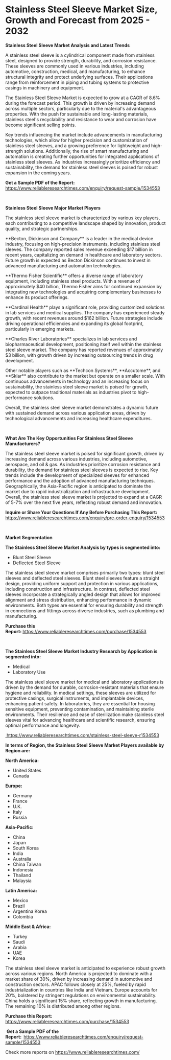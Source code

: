 <p><h1>Stainless Steel Sleeve Market Size, Growth and Forecast from 2025 - 2032</h1></p><p><strong>Stainless Steel Sleeve Market Analysis and Latest Trends</strong></p>
<p><p>A stainless steel sleeve is a cylindrical component made from stainless steel, designed to provide strength, durability, and corrosion resistance. These sleeves are commonly used in various industries, including automotive, construction, medical, and manufacturing, to enhance structural integrity and protect underlying surfaces. Their applications range from reinforcement in piping and tubing systems to protective casings in machinery and equipment.</p><p>The Stainless Steel Sleeve Market is expected to grow at a CAGR of 8.6% during the forecast period. This growth is driven by increasing demand across multiple sectors, particularly due to the material's advantageous properties. With the push for sustainable and long-lasting materials, stainless steel's recyclability and resistance to wear and corrosion have become significant selling points. </p><p>Key trends influencing the market include advancements in manufacturing technologies, which allow for higher precision and customization of stainless steel sleeves, and a growing preference for lightweight and high-strength solutions. Additionally, the rise of smart manufacturing and automation is creating further opportunities for integrated applications of stainless steel sleeves. As industries increasingly prioritize efficiency and sustainability, the demand for stainless steel sleeves is poised for robust expansion in the coming years.</p></p>
<p><strong>Get a Sample PDF of the Report:&nbsp;</strong> <a href="https://www.reliableresearchtimes.com/enquiry/request-sample/1534553?utm_campaign=3264&utm_medium=2&utm_source=Github&utm_content=ia&utm_term=31032025&utm_id=stainless-steel-sleeve">https://www.reliableresearchtimes.com/enquiry/request-sample/1534553</a></p>
<p>&nbsp;</p>
<p><strong>Stainless Steel Sleeve Major Market Players</strong></p>
<p><p>The stainless steel sleeve market is characterized by various key players, each contributing to a competitive landscape shaped by innovation, product quality, and strategic partnerships. </p><p>**Becton, Dickinson and Company** is a leader in the medical device industry, focusing on high-precision instruments, including stainless steel sleeves. The company reported sales revenue exceeding $17 billion in recent years, capitalizing on demand in healthcare and laboratory sectors. Future growth is expected as Becton Dickinson continues to invest in advanced manufacturing and automation technologies.</p><p>**Thermo Fisher Scientific** offers a diverse range of laboratory equipment, including stainless steel products. With a revenue of approximately $40 billion, Thermo Fisher aims for continued expansion by integrating new technologies and acquiring complementary businesses to enhance its product offerings.</p><p>**Cardinal Health** plays a significant role, providing customized solutions in lab services and medical supplies. The company has experienced steady growth, with recent revenues around $162 billion. Future strategies include driving operational efficiencies and expanding its global footprint, particularly in emerging markets.</p><p>**Charles River Laboratories** specializes in lab services and biopharmaceutical development, positioning itself well within the stainless steel sleeve market. The company has reported revenues of approximately $3 billion, with growth driven by increasing outsourcing trends in drug development.</p><p>Other notable players such as **Techcon Systems**, **Accutome**, and **Sklar** also contribute to the market but operate on a smaller scale. With continuous advancements in technology and an increasing focus on sustainability, the stainless steel sleeve market is poised for growth, expected to outpace traditional materials as industries pivot to high-performance solutions.</p><p>Overall, the stainless steel sleeve market demonstrates a dynamic future with sustained demand across various application areas, driven by technological advancements and increasing healthcare expenditures.</p></p>
<p>&nbsp;</p>
<p><strong>What Are The Key Opportunities For Stainless Steel Sleeve Manufacturers?</strong></p>
<p><p>The stainless steel sleeve market is poised for significant growth, driven by increasing demand across various industries, including automotive, aerospace, and oil & gas. As industries prioritize corrosion resistance and durability, the demand for stainless steel sleeves is expected to rise. Key trends include the development of specialized sleeves for enhanced performance and the adoption of advanced manufacturing techniques. Geographically, the Asia-Pacific region is anticipated to dominate the market due to rapid industrialization and infrastructure development. Overall, the stainless steel sleeve market is projected to expand at a CAGR of 5-7% over the next five years, reflecting robust demand and innovation.</p></p>
<p><strong>Inquire or Share Your Questions If Any Before Purchasing This Report:</strong> <a href="https://www.reliableresearchtimes.com/enquiry/pre-order-enquiry/1534553?utm_campaign=3264&utm_medium=2&utm_source=Github&utm_content=ia&utm_term=31032025&utm_id=stainless-steel-sleeve">https://www.reliableresearchtimes.com/enquiry/pre-order-enquiry/1534553</a></p>
<p>&nbsp;</p>
<p><strong>Market Segmentation</strong></p>
<p><strong>The Stainless Steel Sleeve Market Analysis by types is segmented into:</strong></p>
<p><ul><li>Blunt Steel Sleeve</li><li>Deflected Steel Sleeve</li></ul></p>
<p><p>The stainless steel sleeve market comprises primarily two types: blunt steel sleeves and deflected steel sleeves. Blunt steel sleeves feature a straight design, providing uniform support and protection in various applications, including construction and infrastructure. In contrast, deflected steel sleeves incorporate a strategically angled design that allows for improved alignment and stress distribution, enhancing performance in dynamic environments. Both types are essential for ensuring durability and strength in connections and fittings across diverse industries, such as plumbing and manufacturing.</p></p>
<p><strong>Purchase this Report:&nbsp;</strong><a href="https://www.reliableresearchtimes.com/purchase/1534553?utm_campaign=3264&utm_medium=2&utm_source=Github&utm_content=ia&utm_term=31032025&utm_id=stainless-steel-sleeve">https://www.reliableresearchtimes.com/purchase/1534553</a></p>
<p>&nbsp;</p>
<p><strong>The Stainless Steel Sleeve Market Industry Research by Application is segmented into:</strong></p>
<p><ul><li>Medical</li><li>Laboratory Use</li></ul></p>
<p><p>The stainless steel sleeve market for medical and laboratory applications is driven by the demand for durable, corrosion-resistant materials that ensure hygiene and reliability. In medical settings, these sleeves are utilized for protective casings, surgical instruments, and implantable devices, enhancing patient safety. In laboratories, they are essential for housing sensitive equipment, preventing contamination, and maintaining sterile environments. Their resilience and ease of sterilization make stainless steel sleeves vital for advancing healthcare and scientific research, ensuring optimal performance and longevity.</p></p>
<p><a href="https://www.reliableresearchtimes.com/stainless-steel-sleeve-r1534553?utm_campaign=3264&utm_medium=2&utm_source=Github&utm_content=ia&utm_term=31032025&utm_id=stainless-steel-sleeve">&nbsp;https://www.reliableresearchtimes.com/stainless-steel-sleeve-r1534553</a></p>
<p><strong>In terms of Region, the Stainless Steel Sleeve Market Players available by Region are:</strong></p>
<p>
    <p> <strong> North America: </strong>
        <ul>
            <li>United States</li>
            <li>Canada</li>
        </ul>
        </p> 
    <p> <strong> Europe: </strong>
        <ul>
            <li>Germany</li>
            <li>France</li>
            <li>U.K.</li>
            <li>Italy</li>
            <li>Russia</li>
        </ul>
        </p> 
    <p> <strong> Asia-Pacific: </strong>
        <ul>
            <li>China</li>
            <li>Japan</li>
            <li>South Korea</li>
            <li>India</li>
            <li>Australia</li>
            <li>China Taiwan</li>
            <li>Indonesia</li>
            <li>Thailand</li>
            <li>Malaysia</li>
        </ul>
        </p> 
    <p> <strong> Latin America: </strong>
        <ul>
            <li>Mexico</li>
            <li>Brazil</li>
            <li>Argentina Korea</li>
            <li>Colombia</li>
        </ul>
        </p> 
    <p> <strong> Middle East & Africa: </strong>
        <ul>
            <li>Turkey</li>
            <li>Saudi</li>
            <li>Arabia</li>
            <li>UAE</li>
            <li>Korea</li>
        </ul>
    </p>
    </p>
<p><p>The stainless steel sleeve market is anticipated to experience robust growth across various regions. North America is projected to dominate with a market share of 30%, driven by increasing demand in automotive and construction sectors. APAC follows closely at 25%, fueled by rapid industrialization in countries like India and Vietnam. Europe accounts for 20%, bolstered by stringent regulations on environmental sustainability. China holds a significant 15% share, reflecting growth in manufacturing. The remaining 10% is distributed among other regions.</p></p>
<p><strong>Purchase this Report: </strong><a href="https://www.reliableresearchtimes.com/purchase/1534553?utm_campaign=3264&utm_medium=2&utm_source=Github&utm_content=ia&utm_term=31032025&utm_id=stainless-steel-sleeve">https://www.reliableresearchtimes.com/purchase/1534553</a></p>
<p>&nbsp;<strong>Get a Sample PDF of the Report:&nbsp;&nbsp;</strong><a href="https://www.reliableresearchtimes.com/enquiry/request-sample/1534553?utm_campaign=3264&utm_medium=2&utm_source=Github&utm_content=ia&utm_term=31032025&utm_id=stainless-steel-sleeve">https://www.reliableresearchtimes.com/enquiry/request-sample/1534553</a></p>
<p><strong></strong></p>
<p>Check more reports on <a href="https://www.reliableresearchtimes.com/?utm_campaign=3264&utm_medium=2&utm_source=Github&utm_content=ia&utm_term=31032025&utm_id=stainless-steel-sleeve">https://www.reliableresearchtimes.com/</a></p>